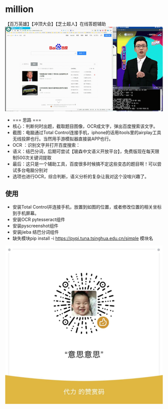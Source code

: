 # million

【百万英雄】【冲顶大会】【芝士超人】在线答题辅助
![](https://raw.githubusercontent.com/biofavor/million/master/s.gif)

- === 思路 ===
- 核心：判断何时出题，截取题目图像，OCR成文字，弹出百度搜索该文字。
- 截图：电脑通过Total Control连接手机，iphone的话用itools里的airplay工具无线投屏也行。当然用手游模拟器直接装APP也行。
- OCR ：识别文字并打开百度搜索：
- 语义：结巴分词，后期可尝试【玻森中文语义开放平台】，免费版现在每天限制500次关键词提取
- 最后：这只是一个辅助工具，百度很多时候搞不定这些变态的题目啊！可以尝试多台电脑分别对
- 选项也进行OCR，综合判断，语义分析的复杂让我对这个没啥兴趣了。

## 使用

- 安装Total Control并连接手机，放置到如图的位置，或者修改位置的相关坐标到手机屏幕。
- 安装OCR pytesseract组件
- 安装pyscreenshot组件
- 安装jieba 结巴分词组件
- 缺失模块pip install -i https://pypi.tuna.tsinghua.edu.cn/simple 模块名

![](https://raw.githubusercontent.com/biofavor/million/master/872579128340594942.jpg)

